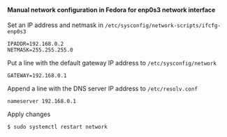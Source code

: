 
#### Manual network configuration in Fedora for enp0s3 network interface  

Set an IP address and netmask in `/etc/sysconfig/network-scripts/ifcfg-enp0s3`

```text
IPADDR=192.168.0.2
NETMASK=255.255.255.0
```

Put a line with the default gateway IP address to `/etc/sysconfig/network`

```text
GATEWAY=192.168.0.1
```

Append a line with the DNS server IP address to `/etc/resolv.conf`

```text
nameserver 192.168.0.1
```

Apply changes

```{r, engine='bash', count_lines}
$ sudo systemctl restart network
```
